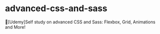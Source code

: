 # advanced-css-and-sass
📖[Udemy]Self study on advanced CSS and Sass: Flexbox, Grid, Animations and More!
